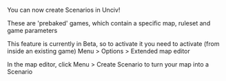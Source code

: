 You can now create Scenarios in Unciv!

These are 'prebaked' games, which contain a specific map, ruleset and game parameters

This feature is currently in Beta, so to activate it you need to activate (from inside an existing game) Menu > Options > Extended map editor

In the map editor, click Menu > Create Scenario to turn your map into a Scenario